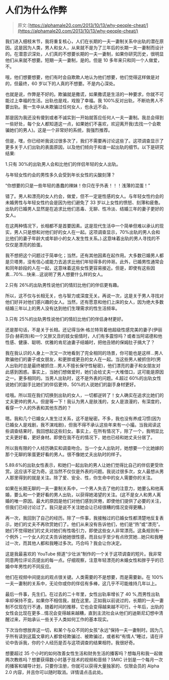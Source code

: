 # 人们为什么作弊

> 原文:[https://alphamale20.com/2013/10/13/why-people-cheat/](https://alphamale20.com/2013/10/13/why-people-cheat/)

我们进入细枝末节，我将重复核心，人们在长期的一夫一妻制关系中出轨的潜在原因。这是因为人类，男人和女人，从来就不是为了三年后的长期一夫一妻制而设计的。在潜意识深处，人们真的不想要长期的一夫一妻制，如果你研究历史，很明显他们从来就不想要。短期一夫一妻制，是的。但是 10 多年来只和同一个人做爱，不。

哦，他们想要想要，他们有时会自欺欺人地认为他们想要，他们觉得这样做是对的，但最终，60 岁以下的人真的不想要。不是内心深处。

也就是说，作弊是不好的。欺骗就是撒谎，如果撒谎是生活的一种要求，你就不可能过上幸福的生活。出轨也是戏，戏毁了幸福。我 100%反对出轨，不断劝男人不要出轨。我一生中从未欺骗过任何女人，也永远不会。

那是因为我还没有傻到或者不诚实到一开始就答应任何人一夫一妻制。我总会得到一些好处，每个女人都知道这一点，如果她们不喜欢，欢迎离开我(去找一个会欺骗她们的男人)。这是一个非常好的系统，我强烈推荐。

但是，嘿，你已经听我说过很多次了，我们不需要再讨论这些了。这项调查显示了更多关于人们出轨的表面原因，以及他们倾向于和谁一起出轨的细节。以下是研究结果:

1.只有 30%的出轨男人会和比他们的伴侣年轻的女人出轨。

与年轻女性约会的男性多久会受到年长女性的尖酸刻薄？

“你想要的只是一些年轻的愚蠢的辣妹！你只在乎外表！！！浅薄的混蛋！”

错了。男人和漂亮的女人约会，做爱，但不一定是性感的女人。与年轻女性约会的未婚男性与年轻女性约会是因为他们避免了 33 岁以上女性的愤怒、刻薄和疲惫。出轨的已婚男人显然是在追求比他们恶毒、无聊、性冷淡、结婚三年的妻子更好的女人。

在这两种情况下，长相都不是首要因素。这是现代生活中一个简单但难以承认的现实，男人只是想和对他们好的女人在一起。这项调查显示，70%出轨的男人会和比他们的妻子年龄大或年龄小的女人发生性关系。).这意味着出轨的男人寻找的不仅仅是漂亮的脸蛋。

我不想把这个问题过于简单化；当然，还有其他因素在起作用。大多数已婚男人都是贝塔男，没有信心或能力去追求比他们年轻得多的帅哥。此外，已婚男性通常会和同年龄段的人在一起，这意味着这些女性更容易接近。但是，即使有这些因素...70%...快来...这说明了男人想要什么样的女人。

2.只有 26%的出轨男性说他们的情妇比他们的伴侣更有趣。

所以，这不仅与长相无关，也与智力或深度无关。再说一次，这是关于男人寻找对他们好并对他们感兴趣的女人。当然，还有愿意和他们上床的女人，因为绝大多数结婚三年以上的男人没有达到他们生理需求的性生活频率。

3.只有 25%的出轨男性说他们的情妇比他们的伴侣身材更好。

还是那句话，不是关于长相。还记得当休·格兰特背着他超级性感完美的妻子(伊丽莎白·赫莉饰)和一个又胖又丑的妓女偷情时，人们有多震惊吗？或者当阿诺德和他性感、健康、聪明、优雅的肯尼迪妻子结婚时，把他丑陋的保姆肚子搞大了？

我在我认识的人身上一次又一次地看到了完全相同的场景，你可能也是这样...男人欺骗他们的妻子或女朋友，和更胖或更丑的女人在一起。当这些男人被抓住时(男人出轨时总是最终被抓住...男人不擅长保守性秘密)，他们漂亮的妻子和女朋友对此感到困惑。事实上，当她们想做爱时，她们会给丈夫一大堆借口，这可能是原因之一。更多相同的。当男人出轨时，这不是外表的问题。4.超过 60%的出轨女性说她们的副手比她们的伴侣更帅，50%的人说她们的副手身材更好。

哇哦。所以现在我们切换到出轨的女人，一切都逆转了！女人确实在追求比她们的丈夫更帅的男人。但是等一下！我认为男人是肤浅的，女人是浪漫的，有深度的，看穿一个人的外表和其他东西的？

嗯。我和几个已婚女人发生过关系，这不是秘密。不多，我也没有养成习惯(因为已婚女人是戏剧，我不演戏剧)，但我不得不承认这些年来有一小撮。当我阅读这些调查结果时，我回想起这些妇女。事实上，在所有情况下，除了一个，我明显比丈夫更好看，更好身材。即使在我不在的情况下，她也已经和她丈夫分居了。

所以我有限的个人经历确实和调查吻合。当一个女人出轨时，她想要一个比她嫁的那个无聊的笨蛋更好看的男人。很不像她丈夫出轨时的样子。

5.89.6%的出轨女性表示，和她们一起出轨的男人让她们觉得比自己的伴侣更受欣赏。这应该不足为奇。这当然不仅仅是外表的问题。我说过很多次，女人最想从男人那里得到的就是关注。除了爱、安全、性，你生命中的女人需要你的关注。

如果在长期无聊的一夫一妻制关系中，一个男人失去了他的注意力，她要么和他离婚，要么和一个更好看的男人出轨，以获得她渴望的关注。(这不是女人和男人离婚的唯一原因。最大的原因是他们对他们感到厌倦，即使他们提供了必要的关注，但我们已经讨论过了。我只是说不关注她会让已经很糟的情况变得更糟。)

再一次，我回到了自己的经历。除了一件事，我接触过的已婚女性都清楚地反复表示，她们的丈夫不再欣赏她们了。他们从来没有告诉他们，他们是“热”或“漂亮”。她们不觉得她们的丈夫对她们有性吸引力，即使这些女人非常漂亮。这条规则有一个例外；一个女人的丈夫告诉她她很性感，而且似乎至少有点欣赏她...她只和我睡过一次，而其他人都和我睡过多次。巧合吗？我会让你决定。

这是我最喜欢的 YouTube 频道“少壮派”制作的一个关于这项调查的短片。我非常同意两位评论员提出的每一点。仔细观察，注意年轻漂亮的未婚女性和胖乎乎的已婚中年男性的不同反应。

他们在视频中间提出的观点很关键。人类需要的不是想要，而是需要新。在 100%一夫一妻制的关系中，无论你或你的伴侣有多棒，这几乎不可能维持几年以上。

最后一件事，先生们。在过去的二十年里，女性出轨率增长了 40 %,而男性出轨率却保持不变。如果你不相信我，就在这里。正如我以前说过的，长期的一夫一妻制不仅现在行不通，随着时间的推移，它也会变得越来越不可行。十年后，出轨的女性会比现在更多...情况会变得越来越糟，直到主流社会从他们的迪斯尼幻想中清醒过来，开始承认一些关于人类如何工作的基本现实。

下次当你想放弃这一切，和某个与众不同的女孩“永远”保持一夫一妻制时。因为几乎所有读到这篇文章的人都曾经欺骗过、被欺骗过，或者和“有情人”睡过，请在评论中告诉我，你的个人经历是否与这项调查的结果相符。我很好奇。

想要超过 35 个小时的如何改善女性生活和财务生活的播客吗？想每月和我一起做两次教练吗？想要获得数小时基于技术的视频和音频？SMIC 计划是一个每月一次的播客和辅导计划，只要你注册，你就可以获得大量独家的、仅限会员的 Alpha 2.0 内容，并且你可以随时取消。详情请点击此处。